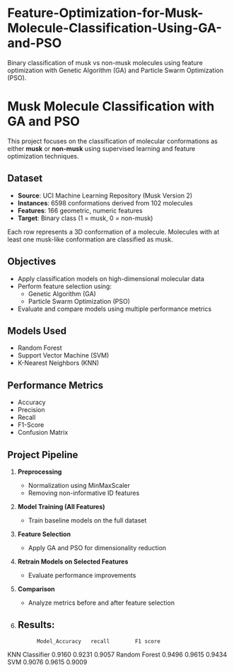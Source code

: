 # Feature-Optimization-for-Musk-Molecule-Classification-Using-GA-and-PSO
Binary classification of musk vs non-musk molecules using feature optimization with Genetic Algorithm (GA) and Particle Swarm Optimization (PSO).
# Musk Molecule Classification with GA and PSO

This project focuses on the classification of molecular conformations as either **musk** or **non-musk** using supervised learning and feature optimization techniques.

## Dataset

- **Source**: UCI Machine Learning Repository (Musk Version 2)
- **Instances**: 6598 conformations derived from 102 molecules
- **Features**: 166 geometric, numeric features
- **Target**: Binary class (1 = musk, 0 = non-musk)

Each row represents a 3D conformation of a molecule. Molecules with at least one musk-like conformation are classified as musk.

## Objectives

- Apply classification models on high-dimensional molecular data
- Perform feature selection using:
  - Genetic Algorithm (GA)
  - Particle Swarm Optimization (PSO)
- Evaluate and compare models using multiple performance metrics

## Models Used

- Random Forest  
- Support Vector Machine (SVM)  
- K-Nearest Neighbors (KNN)

## Performance Metrics

- Accuracy  
- Precision  
- Recall  
- F1-Score  
- Confusion Matrix  

## Project Pipeline

1. **Preprocessing**
   - Normalization using MinMaxScaler
   - Removing non-informative ID features

2. **Model Training (All Features)**
   - Train baseline models on the full dataset

3. **Feature Selection**
   - Apply GA and PSO for dimensionality reduction

4. **Retrain Models on Selected Features**
   - Evaluate performance improvements

5. **Comparison**
   - Analyze metrics before and after feature selection

6. ## Results:
             Model_Accuracy	  recall	    F1 score
KNN Classifier	0.9160	      0.9231	     0.9057
Random Forest  	0.9496	      0.9615	     0.9434
SVM           	0.9076	      0.9615	     0.9009



